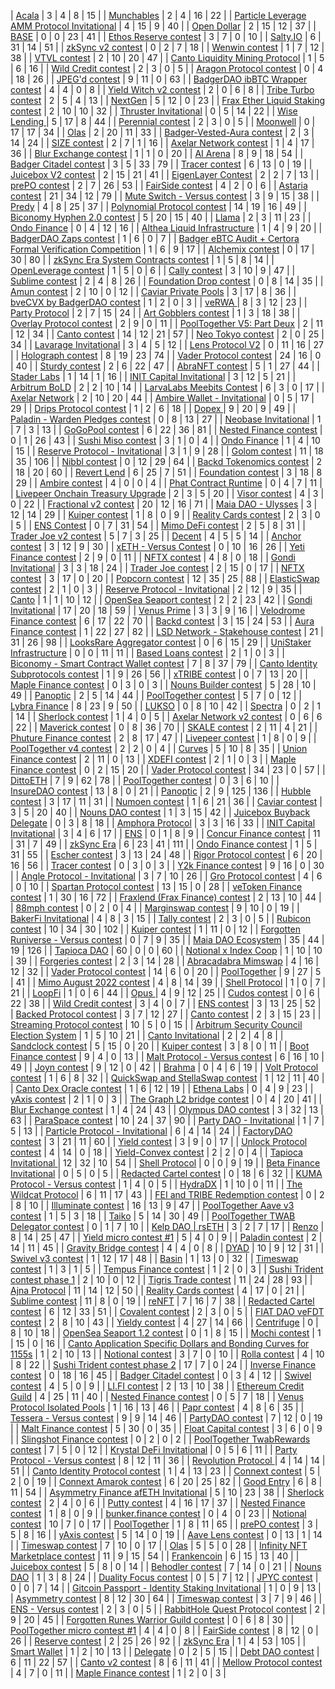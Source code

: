 | [Acala](https://code4rena.com/contests/2024-03-acala) | 3 | 4 | 8 | 15 |
| [Munchables](https://code4rena.com/contests/2024-05-munchables) | 2 | 4 | 16 | 22 |
| [Particle Leverage AMM Protocol Invitational](https://code4rena.com/contests/2023-12-particle-leverage-amm-protocol-invitational) | 4 | 15 | 9 | 40 |
| [Open Dollar](https://code4rena.com/contests/2023-10-open-dollar) | 2 | 15 | 12 | 37 |
| [BASE](https://code4rena.com/contests/2023-05-base) | 0 | 0 | 23 | 41 |
| [Ethos Reserve contest](https://code4rena.com/contests/2023-02-ethos-reserve-contest) | 3 | 7 | 0 | 10 |
| [Salty.IO](https://code4rena.com/contests/2024-01-saltyio) | 6 | 31 | 14 | 51 |
| [zkSync v2 contest](https://code4rena.com/contests/2022-10-zksync-v2-contest) | 0 | 2 | 7 | 18 |
| [Wenwin contest](https://code4rena.com/contests/2023-03-wenwin-contest) | 1 | 7 | 12 | 38 |
| [VTVL contest](https://code4rena.com/contests/2022-09-vtvl-contest) | 2 | 10 | 20 | 47 |
| [Canto Liquidity Mining Protocol](https://code4rena.com/contests/2023-10-canto-liquidity-mining-protocol) | 1 | 5 | 6 | 16 |
| [Wild Credit contest](https://code4rena.com/contests/2021-09-wild-credit-contest) | 2 | 3 | 0 | 5 |
| [Aragon Protocol contest](https://code4rena.com/contests/2023-03-aragon-protocol-contest) | 0 | 4 | 18 | 26 |
| [JPEG'd contest](https://code4rena.com/contests/2022-04-jpegd-contest) | 9 | 11 | 0 | 63 |
| [BadgerDAO ibBTC Wrapper contest](https://code4rena.com/contests/2021-10-badgerdao-ibbtc-wrapper-contest) | 4 | 4 | 0 | 8 |
| [Yield Witch v2 contest](https://code4rena.com/contests/2022-07-yield-witch-v2-contest) | 2 | 0 | 6 | 8 |
| [Tribe Turbo contest](https://code4rena.com/contests/2022-02-tribe-turbo-contest) | 2 | 5 | 4 | 13 |
| [NextGen](https://code4rena.com/contests/2023-10-nextgen) | 5 | 12 | 0 | 23 |
| [Frax Ether Liquid Staking contest](https://code4rena.com/contests/2022-09-frax-ether-liquid-staking-contest) | 2 | 10 | 10 | 32 |
| [Thruster Invitational](https://code4rena.com/contests/2024-02-thruster-invitational) | 0 | 5 | 14 | 22 |
| [Wise Lending ](https://code4rena.com/contests/2024-02-wise-lending-) | 5 | 17 | 8 | 44 |
| [Perennial contest](https://code4rena.com/contests/2021-12-perennial-contest) | 2 | 3 | 0 | 5 |
| [Moonwell](https://code4rena.com/contests/2023-07-moonwell) | 0 | 17 | 17 | 34 |
| [Olas](https://code4rena.com/contests/2024-05-olas) | 2 | 20 | 11 | 33 |
| [Badger-Vested-Aura contest](https://code4rena.com/contests/2022-06-badger-vested-aura-contest) | 2 | 3 | 14 | 24 |
| [SIZE contest](https://code4rena.com/contests/2022-11-size-contest) | 2 | 7 | 1 | 16 |
| [Axelar Network contest](https://code4rena.com/contests/2022-04-axelar-network-contest) | 1 | 4 | 17 | 36 |
| [Blur Exchange contest](https://code4rena.com/contests/2022-10-blur-exchange-contest) | 1 | 1 | 0 | 20 |
| [AI Arena](https://code4rena.com/contests/2024-02-ai-arena) | 8 | 9 | 18 | 54 |
| [Badger Citadel contest](https://code4rena.com/contests/2022-04-badger-citadel-contest) | 3 | 5 | 33 | 79 |
| [Tracer contest](https://code4rena.com/contests/2021-06-tracer-contest) | 6 | 13 | 0 | 19 |
| [Juicebox V2 contest](https://code4rena.com/contests/2022-07-juicebox-v2-contest) | 2 | 15 | 21 | 41 |
| [EigenLayer Contest](https://code4rena.com/contests/2023-04-eigenlayer-contest) | 2 | 2 | 7 | 13 |
| [prePO contest](https://code4rena.com/contests/2022-12-prepo-contest) | 2 | 7 | 26 | 53 |
| [FairSide contest](https://code4rena.com/contests/2021-11-fairside-contest) | 4 | 2 | 0 | 6 |
| [Astaria contest](https://code4rena.com/contests/2023-01-astaria-contest) | 21 | 34 | 12 | 79 |
| [Mute Switch - Versus contest](https://code4rena.com/contests/2023-03-mute-switch-versus-contest) | 3 | 9 | 15 | 38 |
| [Predy](https://code4rena.com/contests/2024-05-predy) | 4 | 8 | 25 | 37 |
| [Polynomial Protocol contest](https://code4rena.com/contests/2023-03-polynomial-protocol-contest) | 14 | 19 | 16 | 49 |
| [Biconomy Hyphen 2.0 contest](https://code4rena.com/contests/2022-03-biconomy-hyphen-20-contest) | 5 | 20 | 15 | 40 |
| [Llama](https://code4rena.com/contests/2023-06-llama) | 2 | 3 | 11 | 23 |
| [Ondo Finance](https://code4rena.com/contests/2023-09-ondo-finance) | 0 | 4 | 12 | 16 |
| [Althea Liquid Infrastructure](https://code4rena.com/contests/2024-02-althea-liquid-infrastructure) | 1 | 4 | 9 | 20 |
| [BadgerDAO Zaps contest](https://code4rena.com/contests/2021-11-badgerdao-zaps-contest) | 1 | 6 | 0 | 7 |
| [Badger eBTC Audit + Certora Formal Verification Competition](https://code4rena.com/contests/2023-10-badger-ebtc-audit-certora-formal-verification-competition) | 1 | 6 | 9 | 17 |
| [Alchemix contest](https://code4rena.com/contests/2022-05-alchemix-contest) | 0 | 17 | 30 | 80 |
| [zkSync Era System Contracts contest](https://code4rena.com/contests/2023-03-zksync-era-system-contracts-contest) | 1 | 5 | 8 | 14 |
| [OpenLeverage contest](https://code4rena.com/contests/2022-01-openleverage-contest) | 1 | 5 | 0 | 6 |
| [Cally contest](https://code4rena.com/contests/2022-05-cally-contest) | 3 | 10 | 9 | 47 |
| [Sublime contest](https://code4rena.com/contests/2022-03-sublime-contest) | 2 | 4 | 8 | 26 |
| [Foundation Drop contest](https://code4rena.com/contests/2022-08-foundation-drop-contest) | 0 | 8 | 14 | 35 |
| [Amun contest](https://code4rena.com/contests/2021-12-amun-contest) | 2 | 10 | 0 | 12 |
| [Caviar Private Pools](https://code4rena.com/contests/2023-04-caviar-private-pools) | 3 | 17 | 8 | 36 |
| [bveCVX by BadgerDAO contest](https://code4rena.com/contests/2021-09-bvecvx-by-badgerdao-contest) | 1 | 2 | 0 | 3 |
| [veRWA ](https://code4rena.com/contests/2023-08-verwa-) | 8 | 3 | 12 | 23 |
| [Party Protocol](https://code4rena.com/contests/2023-10-party-protocol) | 2 | 7 | 15 | 24 |
| [Art Gobblers contest](https://code4rena.com/contests/2022-09-art-gobblers-contest) | 1 | 3 | 18 | 38 |
| [Overlay Protocol contest](https://code4rena.com/contests/2021-11-overlay-protocol-contest) | 2 | 9 | 0 | 11 |
| [PoolTogether V5: Part Deux](https://code4rena.com/contests/2023-08-pooltogether-v5-part-deux) | 2 | 11 | 12 | 34 |
| [Canto contest](https://code4rena.com/contests/2022-06-canto-contest) | 14 | 12 | 21 | 57 |
| [Neo Tokyo contest](https://code4rena.com/contests/2023-03-neo-tokyo-contest) | 2 | 0 | 25 | 34 |
| [Lavarage Invitational](https://code4rena.com/contests/2024-04-lavarage-invitational) | 3 | 4 | 5 | 12 |
| [Lens Protocol V2](https://code4rena.com/contests/2023-07-lens-protocol-v2) | 0 | 11 | 16 | 27 |
| [Holograph contest](https://code4rena.com/contests/2022-10-holograph-contest) | 8 | 19 | 23 | 74 |
| [Vader Protocol contest](https://code4rena.com/contests/2021-04-vader-protocol-contest) | 24 | 16 | 0 | 40 |
| [Sturdy contest](https://code4rena.com/contests/2022-05-sturdy-contest) | 2 | 6 | 22 | 47 |
| [AbraNFT contest](https://code4rena.com/contests/2022-04-abranft-contest) | 5 | 1 | 27 | 44 |
| [Stader Labs](https://code4rena.com/contests/2023-06-stader-labs) | 1 | 14 | 1 | 16 |
| [INIT Capital Invitational](https://code4rena.com/contests/2023-12-init-capital-invitational) | 3 | 12 | 5 | 21 |
| [Arbitrum BoLD](https://code4rena.com/contests/2024-05-arbitrum-bold) | 2 | 2 | 10 | 14 |
| [LarvaLabs Meebits Contest](https://code4rena.com/contests/2021-04-larvalabs-meebits-contest) | 6 | 3 | 0 | 17 |
| [Axelar Network](https://code4rena.com/contests/2023-07-axelar-network) | 2 | 10 | 20 | 44 |
| [Ambire Wallet - Invitational](https://code4rena.com/contests/2023-05-ambire-wallet-invitational) | 0 | 5 | 17 | 29 |
| [Drips Protocol contest](https://code4rena.com/contests/2023-01-drips-protocol-contest) | 1 | 2 | 6 | 18 |
| [Dopex ](https://code4rena.com/contests/2023-08-dopex-) | 9 | 20 | 9 | 49 |
| [Paladin - Warden Pledges contest](https://code4rena.com/contests/2022-10-paladin-warden-pledges-contest) | 0 | 8 | 13 | 27 |
| [Neobase Invitational](https://code4rena.com/contests/2024-03-neobase-invitational) | 1 | 7 | 3 | 13 |
| [GoGoPool contest](https://code4rena.com/contests/2022-12-gogopool-contest) | 6 | 22 | 36 | 81 |
| [Nested Finance contest](https://code4rena.com/contests/2022-06-nested-finance-contest) | 0 | 1 | 26 | 43 |
| [Sushi Miso contest](https://code4rena.com/contests/2021-09-sushi-miso-contest) | 3 | 1 | 0 | 4 |
| [Ondo Finance](https://code4rena.com/contests/2024-03-ondo-finance) | 1 | 4 | 10 | 15 |
| [Reserve Protocol - Invitational](https://code4rena.com/contests/2023-07-reserve-protocol-invitational) | 3 | 1 | 9 | 28 |
| [Golom contest](https://code4rena.com/contests/2022-07-golom-contest) | 11 | 18 | 35 | 106 |
| [Nibbl contest](https://code4rena.com/contests/2022-06-nibbl-contest) | 0 | 12 | 29 | 64 |
| [Backd Tokenomics contest](https://code4rena.com/contests/2022-05-backd-tokenomics-contest) | 2 | 18 | 20 | 60 |
| [Revert Lend](https://code4rena.com/contests/2024-03-revert-lend) | 6 | 25 | 7 | 51 |
| [Foundation contest](https://code4rena.com/contests/2022-02-foundation-contest) | 3 | 18 | 8 | 29 |
| [Ambire contest](https://code4rena.com/contests/2021-10-ambire-contest) | 4 | 0 | 0 | 4 |
| [Phat Contract Runtime](https://code4rena.com/contests/2024-03-phat-contract-runtime) | 0 | 4 | 7 | 11 |
| [Livepeer Onchain Treasury Upgrade](https://code4rena.com/contests/2023-08-livepeer-onchain-treasury-upgrade) | 2 | 3 | 5 | 20 |
| [Visor contest](https://code4rena.com/contests/2021-05-visor-contest) | 4 | 3 | 0 | 22 |
| [Fractional v2 contest](https://code4rena.com/contests/2022-07-fractional-v2-contest) | 20 | 12 | 16 | 71 |
| [Maia DAO - Ulysses](https://code4rena.com/contests/2023-09-maia-dao-ulysses) | 3 | 12 | 14 | 29 |
| [Kuiper contest](https://code4rena.com/contests/2021-10-kuiper-contest) | 1 | 8 | 0 | 9 |
| [Reality Cards contest](https://code4rena.com/contests/2021-08-reality-cards-contest) | 2 | 3 | 0 | 5 |
| [ENS Contest](https://code4rena.com/contests/2023-04-ens-contest) | 0 | 7 | 31 | 54 |
| [Mimo DeFi contest](https://code4rena.com/contests/2022-04-mimo-defi-contest) | 2 | 5 | 8 | 31 |
| [Trader Joe v2 contest](https://code4rena.com/contests/2022-10-trader-joe-v2-contest) | 5 | 7 | 3 | 25 |
| [Decent](https://code4rena.com/contests/2024-01-decent) | 4 | 5 | 5 | 14 |
| [Anchor contest](https://code4rena.com/contests/2022-02-anchor-contest) | 3 | 12 | 9 | 30 |
| [xETH - Versus Contest](https://code4rena.com/contests/2023-05-xeth-versus-contest) | 0 | 10 | 16 | 26 |
| [Yeti Finance contest](https://code4rena.com/contests/2021-12-yeti-finance-contest) | 2 | 9 | 0 | 11 |
| [NFTX contest](https://code4rena.com/contests/2021-05-nftx-contest) | 4 | 8 | 0 | 18 |
| [Gondi Invitational](https://code4rena.com/contests/2024-06-gondi-invitational) | 3 | 3 | 18 | 24 |
| [Trader Joe contest](https://code4rena.com/contests/2022-01-trader-joe-contest) | 2 | 15 | 0 | 17 |
| [NFTX contest](https://code4rena.com/contests/2021-12-nftx-contest) | 3 | 17 | 0 | 20 |
| [Popcorn contest](https://code4rena.com/contests/2023-01-popcorn-contest) | 12 | 35 | 25 | 88 |
| [ElasticSwap contest](https://code4rena.com/contests/2022-01-elasticswap-contest) | 2 | 1 | 0 | 3 |
| [Reserve Protocol - Invitational](https://code4rena.com/contests/2023-06-reserve-protocol-invitational) | 2 | 12 | 9 | 35 |
| [Canto](https://code4rena.com/contests/2023-06-canto) | 1 | 1 | 10 | 12 |
| [OpenSea Seaport contest](https://code4rena.com/contests/2022-05-opensea-seaport-contest) | 2 | 2 | 23 | 42 |
| [Gondi Invitational](https://code4rena.com/contests/2024-04-gondi-invitational) | 17 | 20 | 18 | 59 |
| [Venus Prime](https://code4rena.com/contests/2023-09-venus-prime) | 3 | 3 | 9 | 16 |
| [Velodrome Finance contest](https://code4rena.com/contests/2022-05-velodrome-finance-contest) | 6 | 17 | 22 | 70 |
| [Backd contest](https://code4rena.com/contests/2022-04-backd-contest) | 3 | 15 | 24 | 53 |
| [Aura Finance contest](https://code4rena.com/contests/2022-05-aura-finance-contest) | 1 | 22 | 27 | 82 |
| [LSD Network - Stakehouse contest](https://code4rena.com/contests/2022-11-lsd-network-stakehouse-contest) | 21 | 31 | 26 | 98 |
| [LooksRare Aggregator contest](https://code4rena.com/contests/2022-11-looksrare-aggregator-contest) | 0 | 6 | 15 | 29 |
| [UniStaker Infrastructure](https://code4rena.com/contests/2024-02-unistaker-infrastructure) | 0 | 0 | 11 | 11 |
| [Based Loans contest](https://code4rena.com/contests/2021-04-based-loans-contest) | 2 | 1 | 0 | 3 |
| [Biconomy - Smart Contract Wallet contest](https://code4rena.com/contests/2023-01-biconomy-smart-contract-wallet-contest) | 7 | 8 | 37 | 79 |
| [Canto Identity Subprotocols contest](https://code4rena.com/contests/2023-03-canto-identity-subprotocols-contest) | 1 | 9 | 26 | 56 |
| [xTRIBE contest](https://code4rena.com/contests/2022-04-xtribe-contest) | 0 | 7 | 13 | 20 |
| [Maple Finance contest](https://code4rena.com/contests/2021-04-maple-finance-contest) | 0 | 3 | 0 | 3 |
| [Nouns Builder contest](https://code4rena.com/contests/2022-09-nouns-builder-contest) | 5 | 28 | 10 | 49 |
| [Panoptic](https://code4rena.com/contests/2023-11-panoptic) | 2 | 5 | 14 | 44 |
| [PoolTogether contest](https://code4rena.com/contests/2021-06-pooltogether-contest) | 5 | 7 | 0 | 12 |
| [Lybra Finance](https://code4rena.com/contests/2023-06-lybra-finance) | 8 | 23 | 9 | 50 |
| [LUKSO](https://code4rena.com/contests/2023-06-lukso) | 0 | 8 | 10 | 42 |
| [Spectra](https://code4rena.com/contests/2024-02-spectra) | 0 | 2 | 1 | 14 |
| [Sherlock contest](https://code4rena.com/contests/2022-01-sherlock-contest) | 1 | 4 | 0 | 5 |
| [Axelar Network v2 contest](https://code4rena.com/contests/2022-07-axelar-network-v2-contest) | 0 | 6 | 6 | 22 |
| [Maverick contest](https://code4rena.com/contests/2022-12-maverick-contest) | 0 | 8 | 36 | 70 |
| [SKALE contest](https://code4rena.com/contests/2022-02-skale-contest) | 2 | 11 | 4 | 21 |
| [Phuture Finance contest](https://code4rena.com/contests/2022-04-phuture-finance-contest) | 2 | 8 | 17 | 47 |
| [Livepeer contest](https://code4rena.com/contests/2022-01-livepeer-contest) | 1 | 8 | 0 | 9 |
| [PoolTogether v4 contest](https://code4rena.com/contests/2021-10-pooltogether-v4-contest) | 2 | 2 | 0 | 4 |
| [Curves](https://code4rena.com/contests/2024-01-curves) | 5 | 10 | 8 | 35 |
| [Union Finance contest](https://code4rena.com/contests/2021-10-union-finance-contest) | 2 | 11 | 0 | 13 |
| [XDEFI contest](https://code4rena.com/contests/2022-01-xdefi-contest) | 2 | 1 | 0 | 3 |
| [Maple Finance contest](https://code4rena.com/contests/2022-03-maple-finance-contest) | 0 | 2 | 15 | 20 |
| [Vader Protocol contest](https://code4rena.com/contests/2021-11-vader-protocol-contest) | 34 | 23 | 0 | 57 |
| [DittoETH](https://code4rena.com/contests/2024-03-dittoeth) | 7 | 9 | 62 | 78 |
| [PoolTogether contest](https://code4rena.com/contests/2022-12-pooltogether-contest) | 0 | 3 | 6 | 10 |
| [InsureDAO contest](https://code4rena.com/contests/2022-01-insuredao-contest) | 13 | 8 | 0 | 21 |
| [Panoptic](https://code4rena.com/contests/2024-04-panoptic) | 2 | 9 | 125 | 136 |
| [Hubble contest](https://code4rena.com/contests/2022-02-hubble-contest) | 3 | 17 | 11 | 31 |
| [Numoen contest](https://code4rena.com/contests/2023-01-numoen-contest) | 1 | 6 | 21 | 36 |
| [Caviar contest](https://code4rena.com/contests/2022-12-caviar-contest) | 3 | 5 | 20 | 40 |
| [Nouns DAO contest](https://code4rena.com/contests/2022-08-nouns-dao-contest) | 1 | 3 | 15 | 42 |
| [Juicebox Buyback Delegate](https://code4rena.com/contests/2023-05-juicebox-buyback-delegate) | 0 | 3 | 8 | 18 |
| [Amphora Protocol](https://code4rena.com/contests/2023-07-amphora-protocol) | 3 | 3 | 16 | 33 |
| [INIT Capital Invitational](https://code4rena.com/contests/2024-01-init-capital-invitational) | 3 | 4 | 6 | 17 |
| [ENS](https://code4rena.com/contests/2023-10-ens) | 0 | 1 | 8 | 9 |
| [Concur Finance contest](https://code4rena.com/contests/2022-02-concur-finance-contest) | 11 | 31 | 7 | 49 |
| [zkSync Era](https://code4rena.com/contests/2023-10-zksync-era) | 6 | 23 | 41 | 111 |
| [Ondo Finance contest](https://code4rena.com/contests/2023-01-ondo-finance-contest) | 1 | 5 | 31 | 55 |
| [Escher contest](https://code4rena.com/contests/2022-12-escher-contest) | 3 | 13 | 24 | 48 |
| [Rigor Protocol contest](https://code4rena.com/contests/2022-08-rigor-protocol-contest) | 6 | 20 | 16 | 56 |
| [Tracer contest](https://code4rena.com/contests/2021-10-tracer-contest) | 0 | 3 | 0 | 3 |
| [Y2k Finance contest](https://code4rena.com/contests/2022-09-y2k-finance-contest) | 9 | 16 | 0 | 30 |
| [Angle Protocol - Invitational](https://code4rena.com/contests/2023-06-angle-protocol-invitational) | 3 | 7 | 10 | 26 |
| [Gro Protocol contest](https://code4rena.com/contests/2021-07-gro-protocol-contest) | 4 | 6 | 0 | 10 |
| [Spartan Protocol contest](https://code4rena.com/contests/2021-07-spartan-protocol-contest) | 13 | 15 | 0 | 28 |
| [veToken Finance contest](https://code4rena.com/contests/2022-05-vetoken-finance-contest) | 1 | 30 | 16 | 72 |
| [Fraxlend (Frax Finance) contest](https://code4rena.com/contests/2022-08-fraxlend-frax-finance-contest) | 2 | 13 | 10 | 44 |
| [88mph contest](https://code4rena.com/contests/2021-05-88mph-contest) | 0 | 2 | 0 | 4 |
| [Marginswap contest](https://code4rena.com/contests/2021-04-marginswap-contest) | 9 | 10 | 0 | 19 |
| [BakerFi Invitational](https://code4rena.com/contests/2024-05-bakerfi-invitational) | 4 | 8 | 3 | 15 |
| [Tally contest](https://code4rena.com/contests/2021-10-tally-contest) | 2 | 3 | 0 | 5 |
| [Rubicon contest](https://code4rena.com/contests/2022-05-rubicon-contest) | 10 | 34 | 30 | 102 |
| [Kuiper contest](https://code4rena.com/contests/2021-12-kuiper-contest) | 1 | 11 | 0 | 12 |
| [Forgotten Runiverse - Versus contest](https://code4rena.com/contests/2022-12-forgotten-runiverse-versus-contest) | 0 | 7 | 9 | 35 |
| [Maia DAO Ecosystem](https://code4rena.com/contests/2023-05-maia-dao-ecosystem) | 35 | 44 | 19 | 126 |
| [Tapioca DAO](https://code4rena.com/contests/2023-07-tapioca-dao) | 60 | 0 | 0 | 60 |
| [Notional x Index Coop](https://code4rena.com/contests/2022-06-notional-x-index-coop) | 1 | 10 | 10 | 39 |
| [Forgeries contest](https://code4rena.com/contests/2022-12-forgeries-contest) | 2 | 3 | 14 | 28 |
| [Abracadabra Mimswap](https://code4rena.com/contests/2024-03-abracadabra-mimswap) | 4 | 16 | 12 | 32 |
| [Vader Protocol contest](https://code4rena.com/contests/2021-12-vader-protocol-contest) | 14 | 6 | 0 | 20 |
| [PoolTogether](https://code4rena.com/contests/2023-07-pooltogether) | 9 | 27 | 5 | 41 |
| [Mimo August 2022 contest](https://code4rena.com/contests/2022-08-mimo-august-2022-contest) | 4 | 8 | 14 | 39 |
| [Shell Protocol](https://code4rena.com/contests/2023-08-shell-protocol) | 1 | 0 | 7 | 21 |
| [LoopFi](https://code4rena.com/contests/2024-05-loopfi) | 1 | 0 | 6 | 44 |
| [Opus ](https://code4rena.com/contests/2024-01-opus-) | 4 | 9 | 12 | 25 |
| [Cudos contest](https://code4rena.com/contests/2022-05-cudos-contest) | 0 | 6 | 22 | 38 |
| [Wild Credit contest](https://code4rena.com/contests/2021-07-wild-credit-contest) | 3 | 4 | 0 | 7 |
| [ENS contest](https://code4rena.com/contests/2022-07-ens-contest) | 3 | 13 | 25 | 52 |
| [Backed Protocol contest](https://code4rena.com/contests/2022-04-backed-protocol-contest) | 3 | 7 | 12 | 27 |
| [Canto contest](https://code4rena.com/contests/2022-11-canto-contest) | 2 | 3 | 15 | 23 |
| [Streaming Protocol contest](https://code4rena.com/contests/2021-11-streaming-protocol-contest) | 10 | 5 | 0 | 15 |
| [Arbitrum Security Council Election System](https://code4rena.com/contests/2023-08-arbitrum-security-council-election-system) | 1 | 5 | 10 | 21 |
| [Canto Invitational](https://code4rena.com/contests/2024-01-canto-invitational) | 2 | 2 | 4 | 8 |
| [Sandclock contest](https://code4rena.com/contests/2022-01-sandclock-contest) | 5 | 15 | 0 | 20 |
| [Kuiper contest](https://code4rena.com/contests/2021-09-kuiper-contest) | 3 | 8 | 0 | 11 |
| [Boot Finance contest](https://code4rena.com/contests/2021-11-boot-finance-contest) | 9 | 4 | 0 | 13 |
| [Malt Protocol - Versus contest](https://code4rena.com/contests/2023-02-malt-protocol-versus-contest) | 6 | 16 | 10 | 49 |
| [Joyn contest](https://code4rena.com/contests/2022-03-joyn-contest) | 9 | 12 | 0 | 42 |
| [Brahma](https://code4rena.com/contests/2023-10-brahma) | 0 | 4 | 6 | 19 |
| [Volt Protocol contest](https://code4rena.com/contests/2022-03-volt-protocol-contest) | 1 | 6 | 8 | 32 |
| [QuickSwap and StellaSwap contest](https://code4rena.com/contests/2022-09-quickswap-and-stellaswap-contest) | 1 | 12 | 11 | 40 |
| [Canto Dex Oracle contest](https://code4rena.com/contests/2022-09-canto-dex-oracle-contest) | 1 | 6 | 12 | 19 |
| [Ethena Labs](https://code4rena.com/contests/2023-10-ethena-labs) | 0 | 4 | 9 | 23 |
| [yAxis contest](https://code4rena.com/contests/2021-11-yaxis-contest) | 2 | 1 | 0 | 3 |
| [The Graph L2 bridge contest](https://code4rena.com/contests/2022-10-the-graph-l2-bridge-contest) | 0 | 4 | 20 | 41 |
| [Blur Exchange contest](https://code4rena.com/contests/2022-11-blur-exchange-contest) | 1 | 4 | 24 | 43 |
| [Olympus DAO contest](https://code4rena.com/contests/2022-08-olympus-dao-contest) | 3 | 32 | 13 | 63 |
| [ParaSpace contest](https://code4rena.com/contests/2022-11-paraspace-contest) | 10 | 24 | 37 | 90 |
| [Party DAO - Invitational](https://code4rena.com/contests/2023-05-party-dao-invitational) | 1 | 7 | 5 | 13 |
| [Particle Protocol - Invitational](https://code4rena.com/contests/2023-05-particle-protocol-invitational) | 6 | 4 | 14 | 24 |
| [FactoryDAO contest](https://code4rena.com/contests/2022-05-factorydao-contest) | 3 | 21 | 11 | 60 |
| [Yield contest](https://code4rena.com/contests/2021-05-yield-contest) | 3 | 9 | 0 | 17 |
| [Unlock Protocol contest](https://code4rena.com/contests/2021-11-unlock-protocol-contest) | 4 | 14 | 0 | 18 |
| [Yield-Convex contest](https://code4rena.com/contests/2022-01-yield-convex-contest) | 2 | 2 | 0 | 4 |
| [Tapioca Invitational ](https://code4rena.com/contests/2024-02-tapioca-invitational-) | 12 | 32 | 10 | 54 |
| [Shell Protocol](https://code4rena.com/contests/2023-11-shell-protocol) | 0 | 0 | 9 | 19 |
| [Beta Finance Invitational](https://code4rena.com/contests/2023-11-beta-finance-invitational) | 0 | 5 | 0 | 5 |
| [Redacted Cartel contest](https://code4rena.com/contests/2022-02-redacted-cartel-contest) | 0 | 18 | 6 | 32 |
| [KUMA Protocol - Versus contest](https://code4rena.com/contests/2023-02-kuma-protocol-versus-contest) | 1 | 4 | 0 | 5 |
| [HydraDX](https://code4rena.com/contests/2024-02-hydradx) | 1 | 10 | 0 | 11 |
| [The Wildcat Protocol](https://code4rena.com/contests/2023-10-the-wildcat-protocol) | 6 | 11 | 17 | 43 |
| [FEI and TRIBE Redemption contest](https://code4rena.com/contests/2022-09-fei-and-tribe-redemption-contest) | 0 | 2 | 8 | 10 |
| [Illuminate contest](https://code4rena.com/contests/2022-06-illuminate-contest) | 16 | 13 | 9 | 47 |
| [PoolTogether Aave v3 contest](https://code4rena.com/contests/2022-04-pooltogether-aave-v3-contest) | 1 | 5 | 3 | 18 |
| [Taiko](https://code4rena.com/contests/2024-03-taiko) | 5 | 14 | 30 | 49 |
| [PoolTogether TWAB Delegator contest](https://code4rena.com/contests/2022-02-pooltogether-twab-delegator-contest) | 0 | 1 | 7 | 10 |
| [Kelp DAO \| rsETH](https://code4rena.com/contests/2023-11-kelp-dao-rseth) | 3 | 2 | 7 | 17 |
| [Renzo](https://code4rena.com/contests/2024-04-renzo) | 8 | 14 | 25 | 47 |
| [Yield micro contest #1](https://code4rena.com/contests/2021-08-yield-micro-contest-1) | 5 | 4 | 0 | 9 |
| [Paladin contest](https://code4rena.com/contests/2022-03-paladin-contest) | 2 | 14 | 11 | 45 |
| [Gravity Bridge contest](https://code4rena.com/contests/2021-08-gravity-bridge-contest) | 4 | 4 | 0 | 8 |
| [DYAD](https://code4rena.com/contests/2024-04-dyad) | 10 | 9 | 12 | 31 |
| [Swivel v3 contest](https://code4rena.com/contests/2022-07-swivel-v3-contest) | 1 | 12 | 17 | 48 |
| [Basin](https://code4rena.com/contests/2023-07-basin) | 1 | 13 | 0 | 32 |
| [Timeswap contest](https://code4rena.com/contests/2022-03-timeswap-contest) | 1 | 3 | 1 | 5 |
| [Tempus Finance contest](https://code4rena.com/contests/2021-10-tempus-finance-contest) | 1 | 2 | 0 | 3 |
| [Sushi Trident contest phase 1](https://code4rena.com/contests/2021-09-sushi-trident-contest-phase-1) | 2 | 10 | 0 | 12 |
| [Tigris Trade contest](https://code4rena.com/contests/2022-12-tigris-trade-contest) | 11 | 24 | 28 | 93 |
| [Ajna Protocol](https://code4rena.com/contests/2023-05-ajna-protocol) | 11 | 14 | 12 | 50 |
| [Reality Cards contest](https://code4rena.com/contests/2021-06-reality-cards-contest) | 4 | 17 | 0 | 21 |
| [Sublime contest](https://code4rena.com/contests/2021-12-sublime-contest) | 11 | 8 | 0 | 19 |
| [reNFT](https://code4rena.com/contests/2024-01-renft) | 7 | 16 | 7 | 38 |
| [Redacted Cartel contest](https://code4rena.com/contests/2022-11-redacted-cartel-contest) | 6 | 12 | 33 | 51 |
| [Covalent contest](https://code4rena.com/contests/2021-10-covalent-contest) | 2 | 3 | 0 | 5 |
| [FIAT DAO veFDT contest](https://code4rena.com/contests/2022-08-fiat-dao-vefdt-contest) | 2 | 8 | 10 | 43 |
| [Yieldy contest](https://code4rena.com/contests/2022-06-yieldy-contest) | 4 | 27 | 14 | 66 |
| [Centrifuge](https://code4rena.com/contests/2023-09-centrifuge) | 0 | 8 | 10 | 18 |
| [OpenSea Seaport 1.2 contest](https://code4rena.com/contests/2023-01-opensea-seaport-12-contest) | 0 | 1 | 8 | 15 |
| [Mochi contest](https://code4rena.com/contests/2021-10-mochi-contest) | 1 | 15 | 0 | 16 |
| [Canto Application Specific Dollars and Bonding Curves for 1155s](https://code4rena.com/contests/2023-11-canto-application-specific-dollars-and-bonding-curves-for-1155s) | 1 | 2 | 10 | 13 |
| [Notional contest](https://code4rena.com/contests/2022-01-notional-contest) | 3 | 7 | 0 | 10 |
| [Rolla contest](https://code4rena.com/contests/2022-03-rolla-contest) | 4 | 10 | 8 | 22 |
| [Sushi Trident contest phase 2](https://code4rena.com/contests/2021-09-sushi-trident-contest-phase-2) | 17 | 7 | 0 | 24 |
| [Inverse Finance contest](https://code4rena.com/contests/2022-10-inverse-finance-contest) | 0 | 18 | 16 | 45 |
| [Badger Citadel contest](https://code4rena.com/contests/2022-02-badger-citadel-contest) | 0 | 3 | 4 | 12 |
| [Swivel contest](https://code4rena.com/contests/2021-09-swivel-contest) | 4 | 5 | 0 | 9 |
| [LI.FI contest](https://code4rena.com/contests/2022-03-lifi-contest) | 2 | 13 | 10 | 38 |
| [Ethereum Credit Guild](https://code4rena.com/contests/2023-12-ethereum-credit-guild) | 4 | 25 | 11 | 40 |
| [Nested Finance contest](https://code4rena.com/contests/2022-02-nested-finance-contest) | 0 | 5 | 7 | 18 |
| [Venus Protocol Isolated Pools](https://code4rena.com/contests/2023-05-venus-protocol-isolated-pools) | 1 | 16 | 13 | 46 |
| [Papr contest](https://code4rena.com/contests/2022-12-papr-contest) | 4 | 8 | 6 | 35 |
| [Tessera - Versus contest](https://code4rena.com/contests/2022-12-tessera-versus-contest) | 9 | 9 | 14 | 46 |
| [PartyDAO contest](https://code4rena.com/contests/2022-09-partydao-contest) | 7 | 12 | 0 | 19 |
| [Malt Finance contest](https://code4rena.com/contests/2021-11-malt-finance-contest) | 5 | 30 | 0 | 35 |
| [Float Capital contest](https://code4rena.com/contests/2021-08-float-capital-contest) | 3 | 6 | 0 | 9 |
| [Slingshot Finance contest](https://code4rena.com/contests/2021-10-slingshot-finance-contest) | 0 | 2 | 0 | 2 |
| [PoolTogether TwabRewards contest](https://code4rena.com/contests/2021-12-pooltogether-twabrewards-contest) | 7 | 5 | 0 | 12 |
| [Krystal DeFi Invitational](https://code4rena.com/contests/2024-06-krystal-defi-invitational) | 0 | 5 | 6 | 11 |
| [Party Protocol - Versus contest](https://code4rena.com/contests/2023-04-party-protocol-versus-contest) | 8 | 12 | 11 | 36 |
| [Revolution Protocol ](https://code4rena.com/contests/2023-12-revolution-protocol-) | 4 | 14 | 14 | 51 |
| [Canto Identity Protocol contest](https://code4rena.com/contests/2023-01-canto-identity-protocol-contest) | 1 | 4 | 13 | 23 |
| [Connext contest](https://code4rena.com/contests/2021-07-connext-contest) | 5 | 2 | 0 | 19 |
| [Connext Amarok contest](https://code4rena.com/contests/2022-06-connext-amarok-contest) | 6 | 20 | 25 | 82 |
| [Good Entry](https://code4rena.com/contests/2023-08-good-entry) | 6 | 8 | 11 | 54 |
| [Asymmetry Finance afETH Invitational](https://code4rena.com/contests/2023-09-asymmetry-finance-afeth-invitational) | 5 | 10 | 23 | 38 |
| [Sherlock contest](https://code4rena.com/contests/2021-07-sherlock-contest) | 2 | 4 | 0 | 6 |
| [Putty contest](https://code4rena.com/contests/2022-06-putty-contest) | 4 | 16 | 17 | 37 |
| [Nested Finance contest](https://code4rena.com/contests/2021-11-nested-finance-contest) | 1 | 8 | 0 | 9 |
| [bunker.finance contest](https://code4rena.com/contests/2022-05-bunkerfinance-contest) | 0 | 4 | 0 | 23 |
| [Notional contest](https://code4rena.com/contests/2021-08-notional-contest) | 10 | 7 | 0 | 17 |
| [PoolTogether](https://code4rena.com/contests/2024-03-pooltogether) | 1 | 8 | 11 | 65 |
| [prePO contest](https://code4rena.com/contests/2022-03-prepo-contest) | 3 | 5 | 8 | 16 |
| [yAxis contest](https://code4rena.com/contests/2021-09-yaxis-contest) | 5 | 14 | 0 | 19 |
| [Aave Lens contest](https://code4rena.com/contests/2022-02-aave-lens-contest) | 0 | 13 | 1 | 14 |
| [Timeswap contest](https://code4rena.com/contests/2022-01-timeswap-contest) | 7 | 10 | 0 | 17 |
| [Olas](https://code4rena.com/contests/2023-12-olas) | 5 | 5 | 0 | 28 |
| [Infinity NFT Marketplace contest](https://code4rena.com/contests/2022-06-infinity-nft-marketplace-contest) | 11 | 9 | 15 | 54 |
| [Frankencoin](https://code4rena.com/contests/2023-04-frankencoin) | 6 | 15 | 13 | 40 |
| [Juicebox contest](https://code4rena.com/contests/2022-10-juicebox-contest) | 5 | 8 | 0 | 14 |
| [Behodler contest](https://code4rena.com/contests/2022-01-behodler-contest) | 7 | 14 | 0 | 21 |
| [Nouns DAO](https://code4rena.com/contests/2023-07-nouns-dao) | 1 | 3 | 8 | 24 |
| [Duality Focus contest](https://code4rena.com/contests/2022-04-duality-focus-contest) | 0 | 5 | 7 | 12 |
| [JPYC contest](https://code4rena.com/contests/2022-02-jpyc-contest) | 0 | 0 | 7 | 14 |
| [Gitcoin Passport - Identity Staking Invitational](https://code4rena.com/contests/2024-03-gitcoin-passport-identity-staking-invitational) | 1 | 0 | 9 | 13 |
| [Asymmetry contest](https://code4rena.com/contests/2023-03-asymmetry-contest) | 8 | 12 | 30 | 64 |
| [Timeswap contest](https://code4rena.com/contests/2023-01-timeswap-contest) | 3 | 7 | 9 | 46 |
| [ENS - Versus contest](https://code4rena.com/contests/2022-11-ens-versus-contest) | 2 | 3 | 0 | 5 |
| [RabbitHole Quest Protocol contest](https://code4rena.com/contests/2023-01-rabbithole-quest-protocol-contest) | 2 | 9 | 20 | 45 |
| [Forgotten Runes Warrior Guild contest](https://code4rena.com/contests/2022-05-forgotten-runes-warrior-guild-contest) | 0 | 6 | 8 | 30 |
| [PoolTogether micro contest #1](https://code4rena.com/contests/2021-07-pooltogether-micro-contest-1) | 4 | 4 | 0 | 8 |
| [FairSide contest](https://code4rena.com/contests/2021-05-fairside-contest) | 8 | 12 | 0 | 26 |
| [Reserve contest](https://code4rena.com/contests/2023-01-reserve-contest) | 2 | 25 | 26 | 92 |
| [zkSync Era](https://code4rena.com/contests/2024-03-zksync-era) | 1 | 4 | 53 | 105 |
| [Smart Wallet](https://code4rena.com/contests/2024-03-smart-wallet) | 1 | 2 | 10 | 13 |
| [Delegate](https://code4rena.com/contests/2023-09-delegate) | 0 | 2 | 5 | 15 |
| [Debt DAO contest](https://code4rena.com/contests/2022-11-debt-dao-contest) | 6 | 11 | 22 | 57 |
| [Canto v2 contest](https://code4rena.com/contests/2022-06-canto-v2-contest) | 8 | 6 | 11 | 41 |
| [Mellow Protocol contest](https://code4rena.com/contests/2021-12-mellow-protocol-contest) | 4 | 7 | 0 | 11 |
| [Maple Finance contest](https://code4rena.com/contests/2021-12-maple-finance-contest) | 1 | 2 | 0 | 3 |
